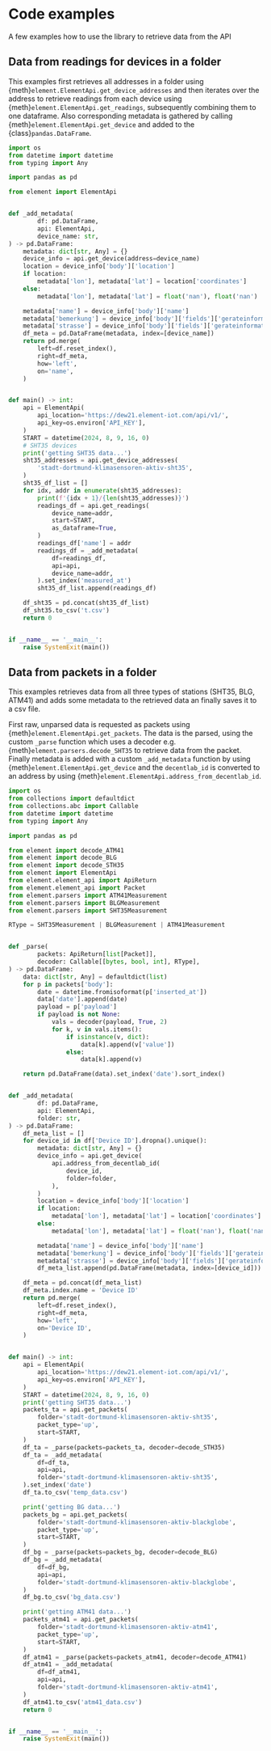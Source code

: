 # Code examples

A few examples how to use the library to retrieve data from the API

## Data from readings for devices in a folder

This examples first retrieves all addresses in a folder using
{meth}`element.ElementApi.get_device_addresses` and then iterates over the address to
retrieve readings from each device using {meth}`element.ElementApi.get_readings`,
subsequently combining them to one dataframe. Also corresponding metadata is gathered by
calling {meth}`element.ElementApi.get_device` and added to the
{class}`pandas.DataFrame`.

```python
import os
from datetime import datetime
from typing import Any

import pandas as pd

from element import ElementApi


def _add_metadata(
        df: pd.DataFrame,
        api: ElementApi,
        device_name: str,
) -> pd.DataFrame:
    metadata: dict[str, Any] = {}
    device_info = api.get_device(address=device_name)
    location = device_info['body']['location']
    if location:
        metadata['lon'], metadata['lat'] = location['coordinates']
    else:
        metadata['lon'], metadata['lat'] = float('nan'), float('nan')

    metadata['name'] = device_info['body']['name']
    metadata['bemerkung'] = device_info['body']['fields']['gerateinformation']['bemerkung']  # noqa: E501
    metadata['strasse'] = device_info['body']['fields']['gerateinformation']['strasse']  # noqa: E501
    df_meta = pd.DataFrame(metadata, index=[device_name])
    return pd.merge(
        left=df.reset_index(),
        right=df_meta,
        how='left',
        on='name',
    )


def main() -> int:
    api = ElementApi(
        api_location='https://dew21.element-iot.com/api/v1/',
        api_key=os.environ['API_KEY'],
    )
    START = datetime(2024, 8, 9, 16, 0)
    # SHT35 devices
    print('getting SHT35 data...')
    sht35_addresses = api.get_device_addresses(
        'stadt-dortmund-klimasensoren-aktiv-sht35',
    )
    sht35_df_list = []
    for idx, addr in enumerate(sht35_addresses):
        print(f'{idx + 1}/{len(sht35_addresses)}')
        readings_df = api.get_readings(
            device_name=addr,
            start=START,
            as_dataframe=True,
        )
        readings_df['name'] = addr
        readings_df = _add_metadata(
            df=readings_df,
            api=api,
            device_name=addr,
        ).set_index('measured_at')
        sht35_df_list.append(readings_df)

    df_sht35 = pd.concat(sht35_df_list)
    df_sht35.to_csv('t.csv')
    return 0


if __name__ == '__main__':
    raise SystemExit(main())
```

## Data from packets in a folder

This examples retrieves data from all three types of stations (SHT35, BLG, ATM41) and
adds some metadata to the retrieved data an finally saves it to a csv file.

First raw, unparsed data is requested as packets using
{meth}`element.ElementApi.get_packets`. The data is the parsed, using the custom
`_parse` function which uses a decoder e.g. {meth}`element.parsers.decode_SHT35` to
retrieve data from the packet. Finally metadata is added with a custom `_add_metadata`
function by using {meth}`element.ElementApi.get_device` and the `decentlab_id` is
converted to an address by using {meth}`element.ElementApi.address_from_decentlab_id`.

```python
import os
from collections import defaultdict
from collections.abc import Callable
from datetime import datetime
from typing import Any

import pandas as pd

from element import decode_ATM41
from element import decode_BLG
from element import decode_STH35
from element import ElementApi
from element.element_api import ApiReturn
from element.element_api import Packet
from element.parsers import ATM41Measurement
from element.parsers import BLGMeasurement
from element.parsers import SHT35Measurement

RType = SHT35Measurement | BLGMeasurement | ATM41Measurement


def _parse(
        packets: ApiReturn[list[Packet]],
        decoder: Callable[[bytes, bool, int], RType],
) -> pd.DataFrame:
    data: dict[str, Any] = defaultdict(list)
    for p in packets['body']:
        date = datetime.fromisoformat(p['inserted_at'])
        data['date'].append(date)
        payload = p['payload']
        if payload is not None:
            vals = decoder(payload, True, 2)
            for k, v in vals.items():
                if isinstance(v, dict):
                    data[k].append(v['value'])
                else:
                    data[k].append(v)

    return pd.DataFrame(data).set_index('date').sort_index()


def _add_metadata(
        df: pd.DataFrame,
        api: ElementApi,
        folder: str,
) -> pd.DataFrame:
    df_meta_list = []
    for device_id in df['Device ID'].dropna().unique():
        metadata: dict[str, Any] = {}
        device_info = api.get_device(
            api.address_from_decentlab_id(
                device_id,
                folder=folder,
            ),
        )
        location = device_info['body']['location']
        if location:
            metadata['lon'], metadata['lat'] = location['coordinates']
        else:
            metadata['lon'], metadata['lat'] = float('nan'), float('nan')

        metadata['name'] = device_info['body']['name']
        metadata['bemerkung'] = device_info['body']['fields']['gerateinformation']['bemerkung']  # noqa: E501
        metadata['strasse'] = device_info['body']['fields']['gerateinformation']['strasse']  # noqa: E501
        df_meta_list.append(pd.DataFrame(metadata, index=[device_id]))

    df_meta = pd.concat(df_meta_list)
    df_meta.index.name = 'Device ID'
    return pd.merge(
        left=df.reset_index(),
        right=df_meta,
        how='left',
        on='Device ID',
    )


def main() -> int:
    api = ElementApi(
        api_location='https://dew21.element-iot.com/api/v1/',
        api_key=os.environ['API_KEY'],
    )
    START = datetime(2024, 8, 9, 16, 0)
    print('getting SHT35 data...')
    packets_ta = api.get_packets(
        folder='stadt-dortmund-klimasensoren-aktiv-sht35',
        packet_type='up',
        start=START,
    )
    df_ta = _parse(packets=packets_ta, decoder=decode_STH35)
    df_ta = _add_metadata(
        df=df_ta,
        api=api,
        folder='stadt-dortmund-klimasensoren-aktiv-sht35',
    ).set_index('date')
    df_ta.to_csv('temp_data.csv')

    print('getting BG data...')
    packets_bg = api.get_packets(
        folder='stadt-dortmund-klimasensoren-aktiv-blackglobe',
        packet_type='up',
        start=START,
    )
    df_bg = _parse(packets=packets_bg, decoder=decode_BLG)
    df_bg = _add_metadata(
        df=df_bg,
        api=api,
        folder='stadt-dortmund-klimasensoren-aktiv-blackglobe',
    )
    df_bg.to_csv('bg_data.csv')

    print('getting ATM41 data...')
    packets_atm41 = api.get_packets(
        folder='stadt-dortmund-klimasensoren-aktiv-atm41',
        packet_type='up',
        start=START,
    )
    df_atm41 = _parse(packets=packets_atm41, decoder=decode_ATM41)
    df_atm41 = _add_metadata(
        df=df_atm41,
        api=api,
        folder='stadt-dortmund-klimasensoren-aktiv-atm41',
    )
    df_atm41.to_csv('atm41_data.csv')
    return 0


if __name__ == '__main__':
    raise SystemExit(main())
```
